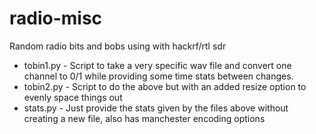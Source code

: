 radio-misc
==========

Random radio bits and bobs using with hackrf/rtl sdr

* tobin1.py - Script to take a very specific wav file and convert one channel to 0/1 while providing some time stats between changes. 
* tobin2.py - Script to do the above but with an added resize option to evenly space things out
* stats.py - Just provide the stats given by the files above without creating a new file, also has manchester encoding options
